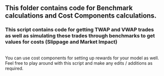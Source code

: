 ## This folder contains code for Benchmark calculations and Cost Components calculations.

### This script contains code for getting TWAP and VWAP trades as well as simulating these trades through benchmarks to get values for costs (Slippage and Market Impact)
<br>
You can use cost components for setting up rewards for your model as well. Feel free to play around with this script and make any edits / additions as required.
